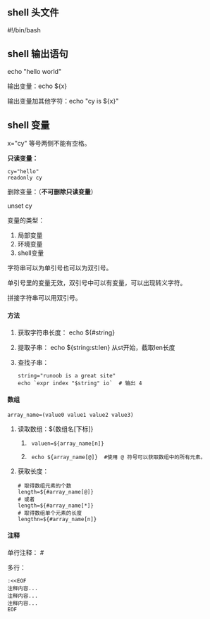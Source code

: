 ## shell 头文件

#!/bin/bash

## shell 输出语句

echo "hello world"

输出变量：echo ${x}

输出变量加其他字符：echo "cy is ${x}"

## shell 变量

x="cy" 等号两侧不能有空格。

**只读变量：**

```shell
cy="hello"
readonly cy
```

删除变量：（**不可删除只读变量**）

unset cy

变量的类型：

1. 局部变量
2. 环境变量
3. shell变量

字符串可以为单引号也可以为双引号。

单引号里的变量无效，双引号中可以有变量，可以出现转义字符。

拼接字符串可以用双引号。

#### 方法

1. 获取字符串长度： echo ${#string}

2. 提取子串： echo ${string:st:len} 从st开始，截取len长度

3. 查找子串：

    ```shell
    string="runoob is a great site"
    echo `expr index "$string" io`  # 输出 4
    ```

#### 数组

```shell
array_name=(value0 value1 value2 value3)
```

1. 读取数组：${数组名[下标]}

    1. ```shell
        valuen=${array_name[n]}
        ```

    2. ```shell
        echo ${array_name[@]}  #使用 @ 符号可以获取数组中的所有元素。
        ```

2. 获取长度：

    ```shell
    # 取得数组元素的个数
    length=${#array_name[@]}
    # 或者
    length=${#array_name[*]}
    # 取得数组单个元素的长度
    lengthn=${#array_name[n]}
    ```

#### 注释

单行注释：   #

多行：

```shell
:<<EOF
注释内容...
注释内容...
注释内容...
EOF
```